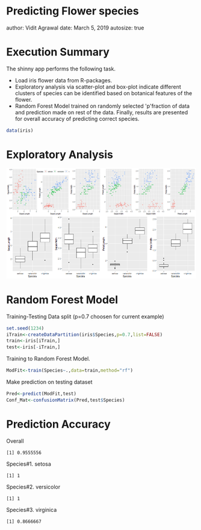 Predicting Flower species
========================================================
author: Vidit Agrawal
date: March 5, 2019
autosize: true

Execution Summary
========================================================
The shinny app performs the following task.
- Load iris flower data from R-packages.
- Exploratory analysis via scatter-plot and box-plot indicate different clusters of species can be identified based on botanical features of the flower.
- Random Forest Model trained on randomly selected 'p'fraction of data and prediction made on rest of the data. Finally, results are presented for overall accuracy of predicting correct species. 

```r
data(iris)
```


Exploratory Analysis
========================================================
<img src="unnamed-chunk-3-1.png" title="plot of chunk unnamed-chunk-3" alt="plot of chunk unnamed-chunk-3" style="display: block; margin: auto;" />
<img src="unnamed-chunk-4-1.png" title="plot of chunk unnamed-chunk-4" alt="plot of chunk unnamed-chunk-4" style="display: block; margin: auto;" />

Random Forest Model 
========================================================
Training-Testing Data split (p=0.7 choosen for current example)

```r
set.seed(1234)
iTrain<-createDataPartition(iris$Species,p=0.7,list=FALSE)
train<-iris[iTrain,]
test<-iris[-iTrain,]
```

Training to Random Forest Model.

```r
ModFit<-train(Species~.,data=train,method="rf")
```
Make prediction on testing dataset

```r
Pred<-predict(ModFit,test)
Conf_Mat<-confusionMatrix(Pred,test$Species)
```

Prediction Accuracy
========================================================
Overall

```
[1] 0.9555556
```
Species#1. setosa

```
[1] 1
```
Species#2. versicolor

```
[1] 1
```
Species#3. virginica

```
[1] 0.8666667
```
